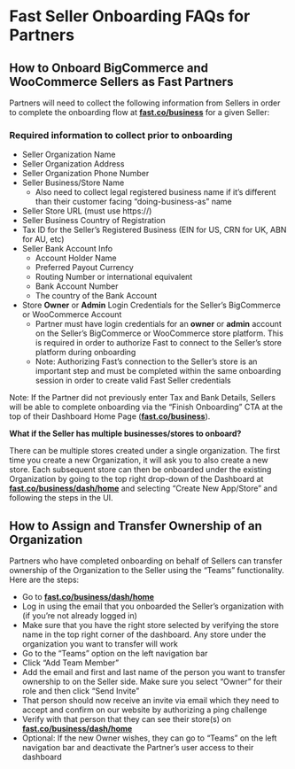 # Fast Seller Onboarding FAQs for Partners

## How to Onboard BigCommerce and WooCommerce Sellers as Fast Partners

Partners will need to collect the following information from Sellers in order to complete the onboarding flow at [**fast.co/business**](https://www.fast.co/business/dash/home) for a given Seller:

### Required information to collect prior to onboarding

*   Seller Organization Name
*   Seller Organization Address
*   Seller Organization Phone Number
*   Seller Business/Store Name
    *   Also need to collect legal registered business name if it’s different than their customer facing “doing-business-as” name
*   Seller Store URL (must use https://)
*   Seller Business Country of Registration
*   Tax ID for the Seller’s Registered Business (EIN for US, CRN for UK, ABN for AU, etc)
*   Seller Bank Account Info
    *   Account Holder Name
    *   Preferred Payout Currency
    *   Routing Number or international equivalent
    *   Bank Account Number
    *   The country of the Bank Account
*   Store **Owner** or **Admin** Login Credentials for the Seller’s BigCommerce or WooCommerce Account
    *   Partner must have login credentials for an **owner** or **admin** account on the Seller’s BigCommerce or WooCommerce store platform. This is required in order to authorize Fast to connect to the Seller’s store platform during onboarding 
    *   Note: Authorizing Fast’s connection to the Seller’s store is an important step and must be completed within the same onboarding session in order to create valid Fast Seller credentials

Note: If the Partner did not previously enter Tax and Bank Details, Sellers will be able to complete onboarding via the “Finish Onboarding” CTA at the top of their Dashboard Home Page ([**fast.co/business**](https://www.fast.co/business/dash/home)).

**What if the Seller has multiple businesses/stores to onboard?**

There can be multiple stores created under a single organization. The first time you create a new Organization, it will ask you to also create a new store. Each subsequent store can then be onboarded under the existing Organization by going to the top right drop-down of the Dashboard at [**fast.co/business/dash/home**](https://fast.co/business/dash/home) and selecting “Create New App/Store” and following the steps in the UI.


## How to Assign and Transfer Ownership of an Organization

Partners who have completed onboarding on behalf of Sellers can transfer ownership of the Organization to the Seller using the “Teams” functionality. Here are the steps:

*   Go to [**fast.co/business/dash/home**](https://fast.co/business/dash/home)
*   Log in using the email that you onboarded the Seller’s organization with (if you’re not already logged in)
*   Make sure that you have the right store selected by verifying the store name in the top right corner of the dashboard. Any store under the organization you want to transfer will work
*   Go to the “Teams” option on the left navigation bar  
*   Click “Add Team Member”
*   Add the email and first and last name of the person you want to transfer ownership to on the Seller side. Make sure you select “Owner” for their role and then click “Send Invite”
*   That person should now receive an invite via email which they need to accept and confirm on our website by authorizing a ping challenge
*   Verify with that person that they can see their store(s) on [**fast.co/business/dash/home**](https://fast.co/business/dash/home)
*   Optional: If the new Owner wishes, they can go to “Teams” on the left navigation bar and deactivate the Partner’s user access to their dashboard